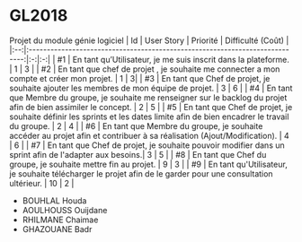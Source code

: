 # GL2018
Projet du module génie logiciel
| Id |      User Story      |  Priorité |  Difficulté (Coût) |
|:--:|:----------------------------------------------------------------------------:|:-:|:-:|
| #1 | En tant qu’Utilisateur, je me suis inscrit dans la plateforme. | 1 | 3 |
| #2 | En tant que chef de projet , je souhaite me connecter a mon compte et créer mon projet. | 1 | 3|
| #3 | En tant que Chef de projet, je souhaite ajouter les membres de mon équipe de projet. | 3 | 6 | 
| #4 | En tant que Membre du groupe, je souhaite me renseigner sur le backlog du projet afin de bien assimiler le concept. | 2 | 5 | 
| #5 | En tant que Chef de projet, je souhaite définir les sprints et les dates limite afin de bien encadrer le travail du groupe. | 2 | 4 | 
| #6 | En tant que Membre du groupe, je souhaite accéder au projet afin et contribuer à sa réalisation (Ajout/Modification). | 4 | 6 | 
| #7 | En tant que Chef de projet, je souhaite pouvoir modifier dans un sprint afin de l'adapter aux besoins.| 3 | 5 | 
| #8 | En tant que Chef du groupe, je souhaite mettre fin au projet. | 9 | 3 | 
| #9 | En tant qu'Utilisateur, je souhaite télécharger le projet afin de le garder pour une consultation ultérieur. | 10 | 2 | 
                                              
* BOUHLAL Houda
* AOULHOUSS Ouijdane
* RHILMANE Chaimae
* GHAZOUANE Badr
